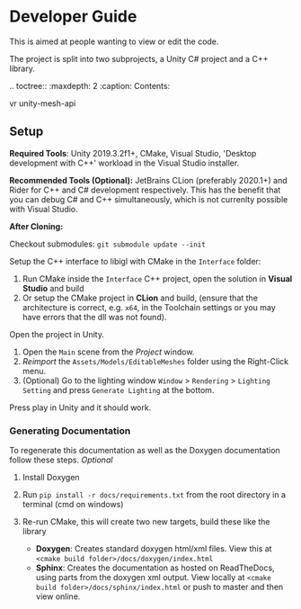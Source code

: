 # Developer Guide

This is aimed at people wanting to view or edit the code.

The project is split into two subprojects, a Unity C# project and a C++ library.

.. toctree::
   :maxdepth: 2
   :caption: Contents:

   vr
   unity-mesh-api

## Setup

**Required Tools**: Unity 2019.3.2f1+, CMake, Visual Studio, 'Desktop development with C++' workload in the Visual Studio installer.

**Recommended Tools (Optional):** JetBrains CLion (preferably 2020.1+) and Rider for C++ and C# development respectively. This has the benefit that you can debug C# and C++ simultaneously, which is not currenlty possible with Visual Studio.

**After Cloning:**

Checkout submodules: `git submodule update --init`

Setup the C++ interface to libigl with CMake in the `Interface` folder:

1. Run CMake inside the `Interface` C++ project, open the solution in **Visual Studio** and build
2. Or setup the CMake project in **CLion** and build, (ensure that the architecture is correct, e.g. `x64`, in the Toolchain settings or you may have errors that the dll was not found).

Open the project in Unity.

1. Open the `Main` scene from the *Project* window.
2. *Reimport* the `Assets/Models/EditableMeshes` folder using the Right-Click menu.
3. (Optional) Go to the lighting window `Window` > `Rendering` > `Lighting Setting` and press `Generate Lighting` at the bottom.

Press play in Unity and it should work.

### Generating Documentation

To regenerate this documentation as well as the Doxygen documentation follow these steps. *Optional*

1. Install Doxygen

2. Run `pip install -r docs/requirements.txt` from the root directory in a terminal (cmd on windows)

3. Re-run CMake, this will create two new targets, build these like the library

   - **Doxygen**: Creates standard doxygen html/xml files. View this at `<cmake build folder>/docs/doxygen/index.html`
   - **Sphinx**: Creates the documentation as hosted on ReadTheDocs, using parts from the doxygen xml output.
     View locally at `<cmake build folder>/docs/sphinx/index.html` or push to master and then view online.